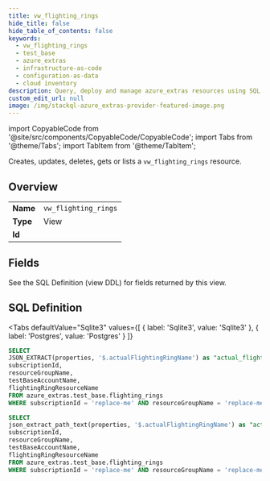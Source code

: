 ```yaml
--- 
title: vw_flighting_rings
hide_title: false
hide_table_of_contents: false
keywords:
  - vw_flighting_rings
  - test_base
  - azure_extras
  - infrastructure-as-code
  - configuration-as-data
  - cloud inventory
description: Query, deploy and manage azure_extras resources using SQL
custom_edit_url: null
image: /img/stackql-azure_extras-provider-featured-image.png
---
```


import CopyableCode from '@site/src/components/CopyableCode/CopyableCode';
import Tabs from '@theme/Tabs';
import TabItem from '@theme/TabItem';

Creates, updates, deletes, gets or lists a <code>vw_flighting_rings</code> resource.

## Overview
<table><tbody>
<tr><td><b>Name</b></td><td><code>vw_flighting_rings</code></td></tr>
<tr><td><b>Type</b></td><td>View</td></tr>
<tr><td><b>Id</b></td><td><CopyableCode code="azure_extras.test_base.vw_flighting_rings" /></td></tr>
</tbody></table>

## Fields

See the SQL Definition (view DDL) for fields returned by this view.

## SQL Definition

<Tabs
defaultValue="Sqlite3"
values={[
{ label: 'Sqlite3', value: 'Sqlite3' },
{ label: 'Postgres', value: 'Postgres' }
]}
>
<TabItem value="Sqlite3">

```sql
SELECT
JSON_EXTRACT(properties, '$.actualFlightingRingName') as "actual_flighting_ring_name",
subscriptionId,
resourceGroupName,
testBaseAccountName,
flightingRingResourceName
FROM azure_extras.test_base.flighting_rings
WHERE subscriptionId = 'replace-me' AND resourceGroupName = 'replace-me' AND testBaseAccountName = 'replace-me';
```

</TabItem>
<TabItem value="Postgres">

```sql
SELECT
json_extract_path_text(properties, '$.actualFlightingRingName') as "actual_flighting_ring_name",
subscriptionId,
resourceGroupName,
testBaseAccountName,
flightingRingResourceName
FROM azure_extras.test_base.flighting_rings
WHERE subscriptionId = 'replace-me' AND resourceGroupName = 'replace-me' AND testBaseAccountName = 'replace-me';
```

</TabItem>
</Tabs>
